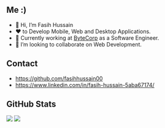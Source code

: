  ## Me :)
- 👋 Hi, I’m Fasih Hussain
- :heart: to Develop Mobile, Web and Desktop Applications. 
- 🌱 Currently working at [ByteCorp](https://bytecorp.io "ByteCorp") as a Software Engineer.
- 💞️ I’m looking to collaborate on Web Development.

 ## Contact
 
* https://github.com/fasihhussain00
* https://www.linkedin.com/in/fasih-hussain-5aba67174/ 

 ## GitHub Stats

![](https://github-readme-stats.vercel.app/api?username=fasihhussain00&show_icons=true&theme=transparent)  ![](https://github-readme-stats.vercel.app/api/top-langs/?username=fasihhussain00&layout=compact&theme=transparent)  
